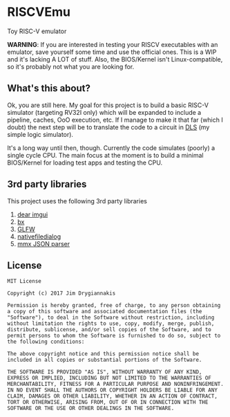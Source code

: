 # RISCVEmu
Toy RISC-V emulator

**WARNING**: If you are interested in testing your RISCV executables with an emulator, save yourself some time and use the official ones. This is a WIP and it's lacking A LOT of stuff. Also, the BIOS/Kernel isn't Linux-compatible, so it's probably not what you are looking for.

## What's this about?

Ok, you are still here. My goal for this project is to build a basic RISC-V simulator (targeting RV32I only) which will be expanded to include a pipeline, caches, OoO execution, etc. If I manage to make it that far (which I doubt) the next step will be to translate the code to a circuit in [DLS](https://makingartstudios.itch.io/dls) (my simple logic simulator).

It's a long way until then, though. Currently the code simulates (poorly) a single cycle CPU. The main focus at the moment is to build a minimal BIOS/Kernel for loading test apps and testing the CPU.

## 3rd party libraries

This project uses the following 3rd party libraries

1. [dear imgui](https://github.com/ocornut/imgui)
2. [bx](https://github.com/bkaradzic/bx)
3. [GLFW](http://www.glfw.org/)
4. [nativefiledialog](https://github.com/mlabbe/nativefiledialog)
5. [mmx JSON parser](https://github.com/vurtun/mmx)

## License

```
MIT License

Copyright (c) 2017 Jim Drygiannakis

Permission is hereby granted, free of charge, to any person obtaining a copy of this software and associated documentation files (the "Software"), to deal in the Software without restriction, including without limitation the rights to use, copy, modify, merge, publish, distribute, sublicense, and/or sell copies of the Software, and to permit persons to whom the Software is furnished to do so, subject to the following conditions:

The above copyright notice and this permission notice shall be included in all copies or substantial portions of the Software.

THE SOFTWARE IS PROVIDED "AS IS", WITHOUT WARRANTY OF ANY KIND, EXPRESS OR IMPLIED, INCLUDING BUT NOT LIMITED TO THE WARRANTIES OF MERCHANTABILITY, FITNESS FOR A PARTICULAR PURPOSE AND NONINFRINGEMENT. IN NO EVENT SHALL THE AUTHORS OR COPYRIGHT HOLDERS BE LIABLE FOR ANY CLAIM, DAMAGES OR OTHER LIABILITY, WHETHER IN AN ACTION OF CONTRACT, TORT OR OTHERWISE, ARISING FROM, OUT OF OR IN CONNECTION WITH THE SOFTWARE OR THE USE OR OTHER DEALINGS IN THE SOFTWARE.
```